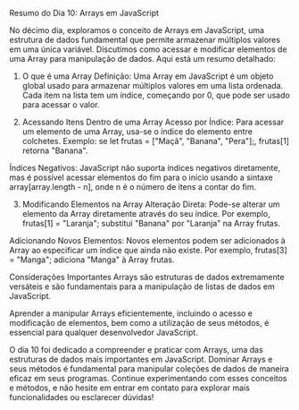 Resumo do Dia 10: Arrays em JavaScript

No décimo dia, exploramos o conceito de Arrays em JavaScript, uma estrutura de dados fundamental que permite armazenar múltiplos valores em uma única variável. Discutimos como acessar e modificar elementos de uma Array para manipulação de dados. Aqui está um resumo detalhado:

1. O que é uma Array
   Definição: Uma Array em JavaScript é um objeto global usado para armazenar múltiplos valores em uma lista ordenada. Cada item na lista tem um índice, começando por 0, que pode ser usado para acessar o valor.

2. Acessando Itens Dentro de uma Array
   Acesso por Índice: Para acessar um elemento de uma Array, usa-se o índice do elemento entre colchetes. Exemplo: se let frutas = ["Maçã", "Banana", "Pera"];, frutas[1] retorna "Banana".

Índices Negativos: JavaScript não suporta índices negativos diretamente, mas é possível acessar elementos do fim para o início usando a sintaxe array[array.length - n], onde n é o número de itens a contar do fim.

3. Modificando Elementos na Array
   Alteração Direta: Pode-se alterar um elemento da Array diretamente através do seu índice. Por exemplo, frutas[1] = "Laranja"; substitui "Banana" por "Laranja" na Array frutas.

Adicionando Novos Elementos: Novos elementos podem ser adicionados à Array ao especificar um índice que ainda não existe. Por exemplo, frutas[3] = "Manga"; adiciona "Manga" à Array frutas.

Considerações Importantes
Arrays são estruturas de dados extremamente versáteis e são fundamentais para a manipulação de listas de dados em JavaScript.

Aprender a manipular Arrays eficientemente, incluindo o acesso e modificação de elementos, bem como a utilização de seus métodos, é essencial para qualquer desenvolvedor JavaScript.

O dia 10 foi dedicado a compreender e praticar com Arrays, uma das estruturas de dados mais importantes em JavaScript. Dominar Arrays e seus métodos é fundamental para manipular coleções de dados de maneira eficaz em seus programas. Continue experimentando com esses conceitos e métodos, e não hesite em entrar em contato para explorar mais funcionalidades ou esclarecer dúvidas!
